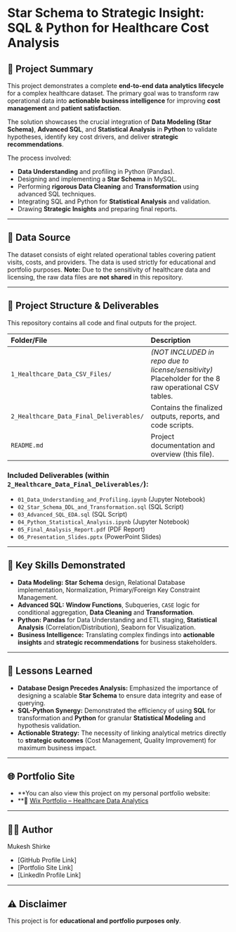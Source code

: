 # Star Schema to Strategic Insight: SQL & Python for Healthcare Cost Analysis

## 📄 Project Summary

This project demonstrates a complete **end-to-end data analytics lifecycle** for a complex healthcare dataset. The primary goal was to transform raw operational data into **actionable business intelligence** for improving **cost management** and **patient satisfaction**.

The solution showcases the crucial integration of **Data Modeling (Star Schema)**, **Advanced SQL**, and **Statistical Analysis** in **Python** to validate hypotheses, identify key cost drivers, and deliver **strategic recommendations**.

The process involved:
* **Data Understanding** and profiling in Python (Pandas).
* Designing and implementing a **Star Schema** in MySQL.
* Performing **rigorous Data Cleaning** and **Transformation** using advanced SQL techniques.
* Integrating SQL and Python for **Statistical Analysis** and validation.
* Drawing **Strategic Insights** and preparing final reports.

---

## 📂 Data Source

The dataset consists of eight related operational tables covering patient visits, costs, and providers. The data is used strictly for educational and portfolio purposes. **Note:** Due to the sensitivity of healthcare data and licensing, the raw data files are **not shared** in this repository.

---

## 📁 Project Structure & Deliverables

This repository contains all code and final outputs for the project.

| Folder/File | Description |
| :--- | :--- |
| `1_Healthcare_Data_CSV_Files/` | *(NOT INCLUDED in repo due to license/sensitivity)* Placeholder for the 8 raw operational CSV tables. |
| `2_Healthcare_Data_Final_Deliverables/` | Contains the finalized outputs, reports, and code scripts. |
| `README.md` | Project documentation and overview (this file). |

### Included Deliverables (within `2_Healthcare_Data_Final_Deliverables/`):

* `01_Data_Understanding_and_Profiling.ipynb` (Jupyter Notebook)
* `02_Star_Schema_DDL_and_Transformation.sql` (SQL Script)
* `03_Advanced_SQL_EDA.sql` (SQL Script)
* `04_Python_Statistical_Analysis.ipynb` (Jupyter Notebook)
* `05_Final_Analysis_Report.pdf` (PDF Report)
* `06_Presentation_Slides.pptx` (PowerPoint Slides)

---

## 🚀 Key Skills Demonstrated

* **Data Modeling:** **Star Schema** design, Relational Database implementation, Normalization, Primary/Foreign Key Constraint Management.
* **Advanced SQL:** **Window Functions**, Subqueries, `CASE` logic for conditional aggregation, **Data Cleaning** and **Transformation**.
* **Python:** **Pandas** for Data Understanding and ETL staging, **Statistical Analysis** (Correlation/Distribution), Seaborn for Visualization.
* **Business Intelligence:** Translating complex findings into **actionable insights** and **strategic recommendations** for business stakeholders.

---

## 🧠 Lessons Learned

* **Database Design Precedes Analysis:** Emphasized the importance of designing a scalable **Star Schema** to ensure data integrity and ease of querying.
* **SQL-Python Synergy:** Demonstrated the efficiency of using **SQL** for transformation and **Python** for granular **Statistical Modeling** and hypothesis validation.
* **Actionable Strategy:** The necessity of linking analytical metrics directly to **strategic outcomes** (Cost Management, Quality Improvement) for maximum business impact.

---
## 🌐 Portfolio Site

* **You can also view this project on my personal portfolio website:  
* **🔗 [Wix Portfolio – Healthcare Data Analytics](https://mukeshshirke12.wixsite.com/mukeshfolio/post/from-schema-to-strategy-unlocking-healthcare-insights-with-sql-and-python)
---

## 👨‍💻 Author
Mukesh Shirke
* [GitHub Profile Link]
* [Portfolio Site Link]
* [LinkedIn Profile Link]

---

## ⚠️ Disclaimer

This project is for **educational and portfolio purposes only**.
